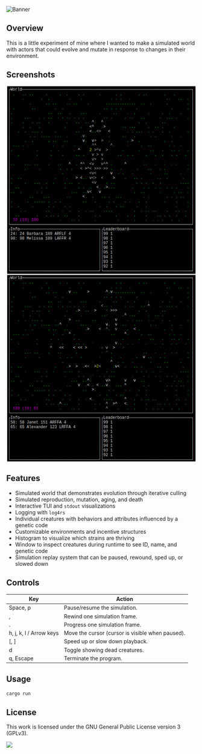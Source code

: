 ![Banner](https://s-christy.com/status-banner-service/creature-simulation/banner-slim.svg)

## Overview

This is a little experiment of mine where I wanted to make a simulated world
with actors that could evolve and mutate in response to changes in their
environment.

## Screenshots

<p align="center">
  <img src="./resources/screenshot-1.png" width="500" />
  <img src="./resources/screenshot-2.png" width="500" />
</p>

## Features

- Simulated world that demonstrates evolution through iterative culling
- Simulated reproduction, mutation, aging, and death
- Interactive TUI and `stdout` visualizations
- Logging with `log4rs`
- Individual creatures with behaviors and attributes influenced by a genetic code
- Customizable environments and incentive structures
- Histogram to visualize which strains are thriving
- Window to inspect creatures during runtime to see ID, name, and genetic code
- Simulation replay system that can be paused, rewound, sped up, or slowed down

## Controls

| Key                     | Action                                           |
|-------------------------|--------------------------------------------------|
| Space, p                | Pause/resume the simulation.                     |
| ,                       | Rewind one simulation frame.                     |
| .                       | Progress one simulation frame.                   |
| h, j, k, l / Arrow keys | Move the cursor (cursor is visible when paused). |
| [, ]                    | Speed up or slow down playback.                  |
| d                       | Toggle showing dead creatures.                   |
| q, Escape               | Terminate the program.                           |

## Usage

```
cargo run
```

## License

This work is licensed under the GNU General Public License version 3 (GPLv3).

[<img src="https://s-christy.com/status-banner-service/GPLv3_Logo.svg" width="150" />](https://www.gnu.org/licenses/gpl-3.0.en.html)
